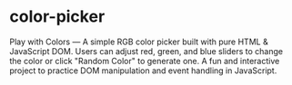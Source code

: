 # color-picker
Play with Colors — A simple RGB color picker built with pure HTML &amp; JavaScript DOM. Users can adjust red, green, and blue sliders to change the color or click "Random Color" to generate one. A fun and interactive project to practice DOM manipulation and event handling in JavaScript.
